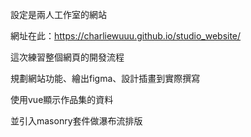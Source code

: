 設定是兩人工作室的網站

網址在此：https://charliewuuu.github.io/studio_website/

這次練習整個網頁的開發流程

規劃網站功能、繪出figma、設計插畫到實際撰寫

使用vue顯示作品集的資料

並引入masonry套件做瀑布流排版
